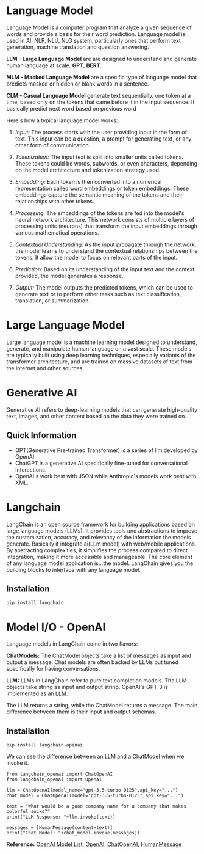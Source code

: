 # Language Model

Language Model is a computer program that analyze a given sequence of words and provide a basis for their word prediction. Language model is used in AI, NLP, NLU, NLG system, particularly ones that perform text generation, machine translation and question answering.

__LLM - Large Language Model__ are are designed to understand and generate human language at scale. **GPT**, **BERT**.

__MLM - Masked Language Model__ are a specific type of language model that predicts masked or hidden or blank words in a sentence.

__CLM - Casual Language Model__ generate text sequentially, one token at a time, based only on the tokens that came before it in the input sequence. It basically predict next word based on previous word

Here's how a typical language model works:

1. *Input:* The process starts with the user providing input in the form of text. This input can be a question, a prompt for generating text, or any other form of communication.

2. *Tokenization:* The input text is split into smaller units called tokens. These tokens could be words, subwords, or even characters, depending on the model architecture and tokenization strategy used.

3. *Embedding:* Each token is then converted into a numerical representation called word embeddings or token embeddings. These embeddings capture the semantic meaning of the tokens and their relationships with other tokens.

4. *Processing:* The embeddings of the tokens are fed into the model's neural network architecture. This network consists of multiple layers of processing units (neurons) that transform the input embeddings through various mathematical operations.

5. *Contextual Understanding:* As the input propagate through the network, the model learns to understand the contextual relationships between the tokens. It allow the model to focus on relevant parts of the input.

6. *Prediction:* Based on its understanding of the input text and the context provided, the model generates a response. 

7. *Output:* The model outputs the predicted tokens, which can be used to generate text or to perform other tasks such as text classification, translation, or summarization.

# Large Language Model
Large language model is a machine learning model designed to understand, generate, and manipulate human language on a vast scale. These models are typically built using deep learning techniques, especially variants of the transformer architecture, and are trained on massive datasets of text from the internet and other sources.

# Generative AI
Generative AI refers to deep-learning models that can generate high-quality text, images, and other content based on the data they were trained on.

## Quick Information
- GPT(Generative Pre-trained Transformer) is a series of llm developed by OpenAI
- ChatGPT is a generative AI specifically fine-tuned for conversational interactions.
- OpenAI's work best with JSON while Anthropic's models work best with XML.

# Langchain
LangChain is an open source framework for building applications based on large language models (LLMs). It provides tools and abstractions to improve the customization, accuracy, and relevancy of the information the models generate. Basically it integrate ai(LLm model) with web/mobile applications. By abstracting complexities, it simplifies the process compared to direct integration, making it more accessible and manageable. The core element of any language model application is...the model. LangChain gives you the building blocks to interface with any language model.

## Installation
```
pip install langchain
```

# Model I/O - OpenAI
Language models in LangChain come in two flavors:

__ChatModels:__ The ChatModel objects take a list of messages as input and output a message. Chat models are often backed by LLMs but tuned specifically for having conversations. 

__LLM:__ LLMs in LangChain refer to pure text completion models. The LLM objects take string as input and output string. OpenAI's GPT-3 is implemented as an LLM.

The LLM returns a string, while the ChatModel returns a message. The main difference between them is their input and output schemas.  

## Installation
```
pip install langchain-openai
```

We can see the difference between an LLM and a ChatModel when we invoke it.

```
from langchain_openai import ChatOpenAI
from langchain_openai import OpenAI

llm = ChatOpenAI(model_name="gpt-3.5-turbo-0125",api_key="...")
chat_model = ChatOpenAI(model="gpt-3.5-turbo-0125",api_key="...")

text = "What would be a good company name for a company that makes colorful socks?"
print("LLM Response: "+llm.invoke(text))

messages = [HumanMessage(content=text)]
print("Chat Model: "+chat_model.invoke(messages))
```

__Reference:__ [OpenAI Model List](https://platform.openai.com/docs/models), [OpenAI](https://api.python.langchain.com/en/latest/llms/langchain_openai.llms.base.OpenAI.html), [ChatOpenAI](https://api.python.langchain.com/en/latest/llms/langchain_openai.llms.base.OpenAI.html), [HumanMessage](https://api.python.langchain.com/en/latest/messages/langchain_core.messages.human.HumanMessage.html)